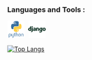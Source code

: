 ### Languages and Tools :
<div>
  <img src="https://github.com/devicons/devicon/blob/master/icons/python/python-original-wordmark.svg" title="Python" alt="Python" width="40" height="40"/>&nbsp;
  <img src="https://github.com/devicons/devicon/blob/master/icons/django/django-plain-wordmark.svg" title="Django" alt="Django" width="40" height="40"/>&nbsp;
</div>

[![Top Langs](https://github-readme-stats.vercel.app/api/top-langs/?username=MariamKipshidze&layout=compact&theme=vision-friendly-dark)](https://github.com/anuraghazra/github-readme-stats)
